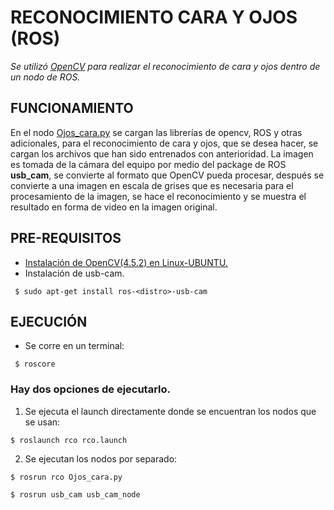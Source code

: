# RECONOCIMIENTO CARA Y OJOS (ROS)

_Se utilizó [OpenCV](https://opencv.org/) para realizar el reconocimiento de cara y ojos dentro de un nodo de ROS._

## FUNCIONAMIENTO
En el nodo [Ojos_cara.py](https://github.com/JuanDBecerra/Reconocimiento_Cara_y_Ojos/blob/main/rco/scripts/Ojos_cara.py) se cargan las librerías de opencv, ROS y otras adicionales, para el reconocimiento de cara y ojos, que se desea hacer, se cargan los archivos que han sido entrenados con anterioridad. La imagen es tomada de la cámara del equipo por medio del package de ROS **usb_cam**, se convierte al formato que OpenCV pueda procesar, después se convierte a una imagen en escala de grises que es necesaria para el procesamiento de la imagen, se hace el reconocimiento y se muestra el resultado en forma de video en la imagen original.

## PRE-REQUISITOS
* [Instalación de OpenCV(4.5.2) en Linux-UBUNTU.](https://docs.opencv.org/4.5.2/d7/d9f/tutorial_linux_install.html)
* Instalación de usb-cam.
```
 $ sudo apt-get install ros-<distro>-usb-cam
````
## EJECUCIÓN
 
* Se corre en un terminal:
```
 $ roscore
```
### Hay dos opciones de ejecutarlo.
  1. Se ejecuta el launch directamente donde se encuentran los nodos que se usan:
  ```
  $ roslaunch rco rco.launch
  ```
  2. Se ejecutan los nodos por separado:
  ```
  $ rosrun rco Ojos_cara.py
  ```
  ```
  $ rosrun usb_cam usb_cam_node
  ```
 
